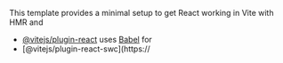 

This template provides a minimal setup to get React working in Vite with HMR and 

- [@vitejs/plugin-react](https://github.com/vitejs/vite-plugin-react/blob/main/packages/plugin-react/README.md) uses [Babel](https://babeljs.io/) for 
- [@vitejs/plugin-react-swc](https://
